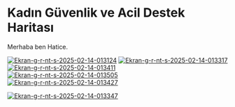 # Kadın Güvenlik ve Acil Destek Haritası

Merhaba ben Hatice.

<a href="https://ibb.co/VWLGWKdY"><img src="https://i.ibb.co/ynNCn3DF/Ekran-g-r-nt-s-2025-02-14-013124.jpg" alt="Ekran-g-r-nt-s-2025-02-14-013124" border="0"></a>
<a href="https://ibb.co/CsVV84wn"><img src="https://i.ibb.co/7NrrCBSG/Ekran-g-r-nt-s-2025-02-14-013317.jpg" alt="Ekran-g-r-nt-s-2025-02-14-013317" border="0"></a>
<a href="https://ibb.co/21WC8X6F"><img src="https://i.ibb.co/pBbMWCP1/Ekran-g-r-nt-s-2025-02-14-013411.jpg" alt="Ekran-g-r-nt-s-2025-02-14-013411" border="0"></a>
<a href="https://ibb.co/7NSXStZw"><img src="https://i.ibb.co/jZ8T8kQc/Ekran-g-r-nt-s-2025-02-14-013505.jpg" alt="Ekran-g-r-nt-s-2025-02-14-013505" border="0"></a>
<a href="https://ibb.co/35dSc2bj"><img src="https://i.ibb.co/MySP7rHt/Ekran-g-r-nt-s-2025-02-14-013427.jpg" alt="Ekran-g-r-nt-s-2025-02-14-013427" border="0"></a>

<a href="https://ibb.co/1xNH43f"><img src="https://i.ibb.co/65S6q2R/Ekran-g-r-nt-s-2025-02-14-013347.jpg" alt="Ekran-g-r-nt-s-2025-02-14-013347" border="0"></a>

